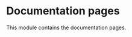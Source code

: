 <!-- doxy
\page refdoc Documentation pages
/doxy -->

# Documentation pages

This module contains the documentation pages.

<!-- doxy
* \subpage refdocCLion
* \subpage refdocCMakeInstructions
* \subpage refdocModernCMakeMigration
* \subpage refdocCodeOrganization
* \subpage refdocDetectorSimulation
* \subpage refdocDoxygenInstructions
* \subpage refdocManPages
* \subpage refdocUpgrades
* \subpage refprodtestsfull-system-test
/doxy -->
